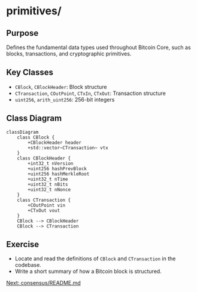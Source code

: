# primitives/

## Purpose
Defines the fundamental data types used throughout Bitcoin Core, such as blocks, transactions, and cryptographic primitives.

## Key Classes
- `CBlock`, `CBlockHeader`: Block structure
- `CTransaction`, `COutPoint`, `CTxIn`, `CTxOut`: Transaction structure
- `uint256`, `arith_uint256`: 256-bit integers

## Class Diagram
```mermaid
classDiagram
    class CBlock {
        +CBlockHeader header
        +std::vector~CTransaction~ vtx
    }
    class CBlockHeader {
        +int32_t nVersion
        +uint256 hashPrevBlock
        +uint256 hashMerkleRoot
        +uint32_t nTime
        +uint32_t nBits
        +uint32_t nNonce
    }
    class CTransaction {
        +COutPoint vin
        +CTxOut vout
    }
    CBlock --> CBlockHeader
    CBlock --> CTransaction
```

## Exercise
- Locate and read the definitions of `CBlock` and `CTransaction` in the codebase.
- Write a short summary of how a Bitcoin block is structured.

[Next: consensus/README.md](../consensus/README.md)
